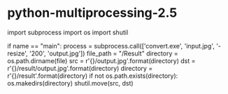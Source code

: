 # python-multiprocessing-2.5

import subprocess
import os
import shutil

if name == "main":
    process = subprocess.call(['convert.exe', 'input.jpg', '-resize', '200', 'output.jpg'])
    file_path = "/Result"
    directory = os.path.dirname(file)
    src = r'{}/output.jpg'.format(directory)
    dst = r'{}/result/output.jpg'.format(directory)
    directory = r'{}/result'.format(directory)
    if not os.path.exists(directory):
        os.makedirs(directory)
    shutil.move(src, dst)
